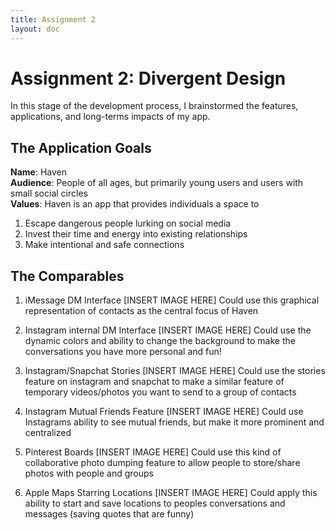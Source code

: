 ```yaml
---
title: Assignment 2
layout: doc
---
```


# Assignment 2: Divergent Design #
In this stage of the development process, I brainstormed the features, applications, and long-terms impacts of my app.

## The Application Goals ##
**Name**: Haven <br>
**Audience**: People of all ages, but primarily young users and users with small social circles <br>
**Values**: Haven is an app that provides individuals a space to <br>
1. Escape dangerous people lurking on social media
2. Invest their time and energy into existing relationships
3. Make intentional and safe connections

## The Comparables ##
1. iMessage DM Interface
[INSERT IMAGE HERE]
Could use this graphical representation of contacts as the central focus of Haven

2. Instagram internal DM Interface
[INSERT IMAGE HERE]
Could use the dynamic colors and ability to change the background to make the conversations you have more personal and fun!

3. Instagram/Snapchat Stories
[INSERT IMAGE HERE]
Could use the stories feature on instagram and snapchat to make a similar feature of temporary videos/photos you want to send to a group of contacts

4. Instagram Mutual Friends Feature
[INSERT IMAGE HERE]
Could use Instagrams ability to see mutual friends, but make it more prominent and centralized

5. Pinterest Boards
[INSERT IMAGE HERE]
Could use this kind of collaborative photo dumping feature to allow people to store/share photos with people and groups

6. Apple Maps Starring Locations
[INSERT IMAGE HERE]
Could apply this ability to start and save locations to peoples conversations and messages (saving quotes that are funny)






